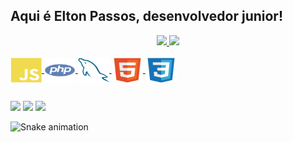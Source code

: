 ## Aqui é Elton Passos, desenvolvedor junior!
<div align="center">
  <a href="https://github.com/eltonps9">
  <img height="170em" src="https://github-readme-stats.vercel.app/api?username=eltonps9&show_icons=true&theme=dracula&include_all_commits=true&count_private=true"/>
  <img height="170em" src="https://github-readme-stats.vercel.app/api/top-langs/?username=eltonps9&layout=compact&langs_count=7&theme=dracula"/>
</div>
<div style="display: inline_block"><br>
  <img align="center" alt="elton-Js" height="40" width="50" src="https://raw.githubusercontent.com/devicons/devicon/master/icons/javascript/javascript-plain.svg">
  <img align="center" alt="elton-php" height="40" width="50" src="https://raw.githubusercontent.com/devicons/devicon/master/icons/php/php-plain.svg">
  <img align="center" alt="elton-mysql" height="40" width="50" src="https://raw.githubusercontent.com/devicons/devicon/master/icons/mysql/mysql-original.svg">
  <img align="center" alt="elton-HTML" height="40" width="50" src="https://raw.githubusercontent.com/devicons/devicon/master/icons/html5/html5-original.svg">
  <img align="center" alt="elton-CSS" height="40" width="50" src="https://raw.githubusercontent.com/devicons/devicon/master/icons/css3/css3-original.svg">
  
</div>
  
  ##
 
<div> 

  <a href="https://instagram.com/elton.passos.95" target="_blank"><img src="https://img.shields.io/badge/-Instagram-%23E4405F?style=for-the-badge&logo=instagram&logoColor=white" target="_blank"></a> 
  <a href = "mailto:contatoeltonps95@gmail.com"><img src="https://img.shields.io/badge/-Gmail-%23333?style=for-the-badge&logo=gmail&logoColor=white" target="_blank"></a>
  <a href="https://www.linkedin.com/in/" target="_blank"><img src="https://img.shields.io/badge/-LinkedIn-%230077B5?style=for-the-badge&logo=linkedin&logoColor=white" target="_blank"></a> 
 
  ![Snake animation](https://github.com/eltonps9/eltonps9/blob/output/github-contribution-grid-snake.svg)
 
</div>
